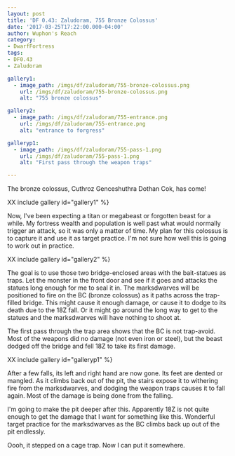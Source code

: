 ```yaml
---
layout: post
title: 'DF 0.43: Zaludoram, 755 Bronze Colossus'
date: '2017-03-25T17:22:00.000-04:00'
author: Wuphon's Reach
category:
- DwarfFortress
tags:
- DF0.43
- Zaludoram

gallery1:
  - image_path: /imgs/df/zaludoram/755-bronze-colossus.png
    url: /imgs/df/zaludoram/755-bronze-colossus.png
    alt: "755 bronze colossus"

gallery2:
  - image_path: /imgs/df/zaludoram/755-entrance.png
    url: /imgs/df/zaludoram/755-entrance.png
    alt: "entrance to forgress"

galleryp1:
  - image_path: /imgs/df/zaludoram/755-pass-1.png
    url: /imgs/df/zaludoram/755-pass-1.png
    alt: "First pass through the weapon traps"

---
```


The bronze colossus, Cuthroz Genceshuthra Dothan Cok, has come!

XX include gallery id="gallery1" %}

Now, I've been expecting a titan or megabeast or forgotten beast for a while.  My fortress wealth and population is well past what would normally trigger an attack, so it was only a matter of time.  My plan for this colossus is to capture it and use it as target practice.  I'm not sure how well this is going to work out in practice.

XX include gallery id="gallery2" %}

The goal is to use those two bridge-enclosed areas with the bait-statues as traps.  Let the monster in the front door and see if it goes and attacks the statues long enough for me to seal it in.  The marksdwarves will be positioned to fire on the BC (bronze colossus) as it paths across the trap-filled bridge.  This might cause it enough damage, or cause it to dodge to its death due to the 18Z fall.  Or it might go around the long way to get to the statues and the marksdwarves will have nothing to shoot at.

The first pass through the trap area shows that the BC is not trap-avoid.  Most of the weapons did no damage (not even iron or steel), but the beast dodged off the bridge and fell 18Z to take its first damage.

XX include gallery id="galleryp1" %}

After a few falls, its left and right hand are now gone.  Its feet are dented or mangled.  As it climbs back out of the pit, the stairs expose it to withering fire from the marksdwarves, and dodging the weapon traps causes it to fall again.  Most of the damage is being done from the falling.

I'm going to make the pit deeper after this.  Apparently 18Z is not quite enough to get the damage that I want for something like this.  Wonderful target practice for the marksdwarves as the BC climbs back up out of the pit endlessly.

Oooh, it stepped on a cage trap.  Now I can put it somewhere.





